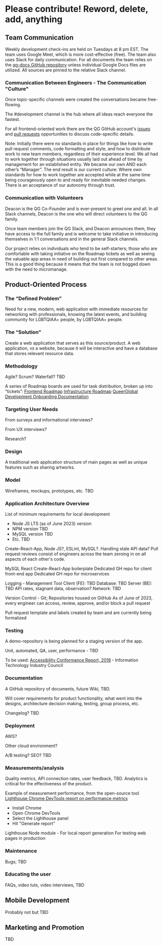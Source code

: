 # Please contribute! Reword, delete, add, anything

## Team Communication
Weekly development check-ins are held on Tuesdays at 8 pm EST. The team uses Google Meet, which is more cost-effective (free). The team also uses Slack for daily communication. For all documents the team relies on the [qg-docs GitHub repository](https://github.com/QueerGlobal/qg-docs) unless individual Google Docs files are utilized. All sources are pinned to the relative Slack channel.

### Communication Between Engineers - The Communication "Culture"
Once topic-specific channels were created the conversations became free-flowing. 

The #development channel is the hub where all ideas reach everyone the fastest.

For all frontend-oriented work there are the QG GitHub account's [issues](https://github.com/QueerGlobal/qg-frontend-v2/issues) and [pull requests](https://github.com/QueerGlobal/qg-frontend-v2/pulls) opportunities to discuss code-specific details.

Note: Initially there were no standards in place for things like how to write pull request comments, code formatting and style, and how to distribute work to new team members, regardless of their experience level. We all had to work together through situations usually laid out ahead of time by management for an established entity. We became our own AND each other’s “Manager”. The end result is our current culture: Where own standards for how to work together are accepted while at the same time being courageously open to and ready for inevitable needed changes. There is an acceptance of our autonomy through trust.

### Communication with Volunteers
Deacon is the QG Co-Founder and is ever-present to greet one and all. In all Slack channels, Deacon is the one who will direct volunteers to the QG family. 

Once team members join the QG Slack, and Deacon announces them, they have access to the full family and is welcome to take initiative in introducing themselves in 1:1 conversations and in the general Slack channels.

Our project relies on individuals who tend to be self-starters; those who are comfortable with taking initiative on the Roadmap tickets as well as seeing the valuable app areas in need of building out first compared to other areas. This is a good thing because it means that the team is not bogged down with the need to micromanage. 

## Product-Oriented Process
### The “Defined Problem”
Need for a new, modern, web application with immediate resources for networking with professionals, knowing the latest events, and building community for LGBTQIAA+ people, by LGBTQIAA+ people.

### The “Solution”
Create a web application that serves as this source/product. A web application, vs a website, because it will be interactive and have a database that stores relevant resource data.

### Methodology
Agile? Scrum? Waterfall? TBD

A series of Roadmap boards are used for task distribution, broken up into “tickets”:
[Frontend Roadmap](https://github.com/orgs/QueerGlobal/projects/1)
[Infrastructure Roadmap](https://github.com/orgs/QueerGlobal/projects/3)
[QueerGlobal Development Onboarding Documentation](https://github.com/orgs/QueerGlobal/projects/2/views/1)

### Targeting User Needs
From surveys and informational interviews?

From UX interviews?

Research?


### Design
A traditional web application structure of main pages as well as unique features such as sharing artworks.

### Model
Wireframes, mockups, prototypes, etc. TBD

### Application Architecture Overview
List of minimum requirements for local development
- Node JS LTS (as of June 2023) version
- NPM version TBD
- MySQL version TBD
- Etc. TBD

Create-React-App, Node JS?, ESLint, MySQL?. 
Handling stale API data? 
Pull request reviews consist of engineers across the team zeroing in on all aspects of each other's code.

MySQL
React
Create-React-App boilerplate
Dedicated GH repo for client front-end app
Dedicated GH repo for microservices

Logging - Management Tool
Client (FE): TBD
Database: TBD
Server (BE): TBD
API rates, stagnant data, observation?
Network: TBD

Version Control - Git; Repositories housed on GitHub
As of June of 2023, every engineer can access, review, approve, and/or block a pull request

Pull request template and labels created by team and are currently being formalized

### Testing
A demo-repository is being planned for a staging version of the app. 

Unit, automated, QA, user, performance - TBD

To be used: [Accessibility Conformance Report, 2018](https://www.fdic.gov/about/doing-business/acquisition/acr.pdf) - Information Technology Industry Council

### Documentation
A GitHub repository of documents, future Wiki, TBD. 

Will cover requirements for product functionality, what went into the designs, architecture decision making, testing, group process, etc.

Changelog? TBD

### Deployment
AWS? 

Other cloud environment?

A/B testing? SEO? TBD

### Measurements/analysis
Quality metrics, API connection rates, user feedback, TBD. Analytics is critical for the effectiveness of the product.

Example of measurement performance, from the open-source tool [Lighthouse Chrome DevTools report on performance metrics](https://developers.google.com/web/tools/lighthouse#devtools)
- Install Chrome
- Open Chrome DevTools
- Select the Lighthouse panel
- Hit "Generate report"


Lighthouse Node module - For local report generation
For testing web pages in production

### Maintenance
Bugs; TBD

### Educating the user
FAQs, video tuts, video interviews, TBD


## Mobile Development
Probably not but TBD


## Marketing and Promotion
TBD

